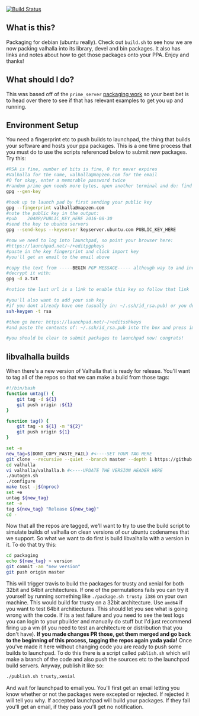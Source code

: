 [![Build Status](https://travis-ci.org/valhalla/packaging.svg?branch=master)](https://travis-ci.org/valhalla/packaging)

What is this?
-------------

Packaging for debian (ubuntu really). Check out `build.sh` to see how we are now packing valhalla into its library, devel and bin packages. It also has links and notes about how to get those packages onto your PPA. Enjoy and thanks!

What should I do?
-----------------

This was based off of the `prime_server` [packaging work](https://github.com/kevinkreiser/ppa-libprime-server) so your best bet is to head over there to see if that has relevant examples to get you up and running.

Environment Setup
-----------------

You need a fingerprint etc to push builds to launchpad, the thing that builds your software and hosts your ppa packages. This is a one time process that you must do to use the scripts referenced below to submit new packages. Try this:

```bash
#RSA is fine, number of bits is fine, 0 for never expires
#Valhalla for the name, valhalla@mapzen.com for the email
#O for okay, enter a memorable password twice
#random prime gen needs more bytes, open another terminal and do: find /
gpg --gen-key

#hook up to launch pad by first sending your public key
gpg --fingerprint valhalla@mapzen.com
#note the public key in the output:
#pub    2048R/PUBLIC_KEY_HERE 2016-08-30
#send the key to ubuntu servers
gpg --send-keys --keyserver keyserver.ubuntu.com PUBLIC_KEY_HERE

#now we need to log into launchpad, so point your browser here:
#https://launchpad.net/~/+editpgpkeys
#paste in the key fingerprint and click import key
#you'll get an email to the email above

#copy the text from -----BEGIN PGP MESSAGE----- although way to and including -----END PGP MESSAGE----- into a text file lets say a.txt
#decrypt it with:
gpg -d a.txt

#notice the last url is a link to enable this key so follow that link

#you'll also want to add your ssh key
#if you dont already have one (usually in: ~/.ssh/id_rsa.pub) or you dont remember its password create an ssh key with
ssh-keygen -t rsa

#then go here: https://launchpad.net/~/+editsshkeys
#and paste the contents of: ~/.ssh/id_rsa.pub into the box and press import key

#you should be clear to submit packages to launchpad now! congrats!
```

libvalhalla builds
------------------

When there's a new version of Valhalla that is ready for release. You'll want to tag all of the repos so that we can make a build from those tags:

```bash
#!/bin/bash
function untag() {
	git tag -d ${1}
	git push origin :${1}
}

function tag() {
	git tag -a ${1} -m "${2}"
	git push origin ${1}
}

set -e
new_tag=$(DONT_COPY_PASTE_FAIL) #<----SET YOUR TAG HERE
git clone --recursive --quiet --branch master --depth 1 https://github.com/valhalla/valhalla.git
cd valhalla
vi valhalla/valhalla.h #<----UPDATE THE VERSION HEADER HERE
./autogen.sh
./configure
make test -j$(nproc)
set +e
untag ${new_tag}
set -e
tag ${new_tag} "Release ${new_tag}"
cd -
```

Now that all the repos are tagged, we'll want to try to use the build script to simulate builds of valhalla on clean versions of our ubuntu codenames that we support. So what we want to do first is build libvalhalla with a version in it. To do that try this:

```bash
cd packaging
echo ${new_tag} > version
git commit -am "new version"
git push origin master
```

This will trigger travis to build the packages for trusty and xenial for both 32bit and 64bit architectures. If one of the permutations fails you can try it yourself by running something like `./package.sh trusty i386` on your own machine. This would build for trusty on a 32bit architecture. Use `amd64` if you want to test 64bit architiectures. This should let you see what is going wrong with the code. If its a test failure and you need to see the test logs you can login to your pbuilder and manually do stuff but I'd just recommend firing up a vm (if you need to test an architecture or distribution that you don't have). **If you made changes PR those, get them merged and go back to the beginning of this process, tagging the repos again yada yada!** Once you've made it here without changing code you are ready to push some builds to launchpad. To do this there is a script called `publish.sh` which will make a branch of the code and also push the sources etc to the launchpad build servers. Anyway, publish it like so:

```bash
./publish.sh trusty,xenial
```

And wait for launchpad to email you. You'll first get an email letting you know whether or not the packages were excepted or rejected. If rejected it will tell you why. If accepted launchpad will build your packages. If they fail you'll get an email, if they pass you'll get no notification.
